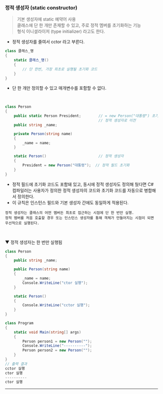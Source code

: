 ### 정적 생성자 (static constructor)
> 기본 생성자에 static 예약어 사용    
> 클래스에 단 한 개만 존재할 수 있고, 주로 정적 멤버를 초기화하는 기능    
> 형식 이니셜라이저 (type initializer) 라고도 한다.
- 정적 생성자를 줄여서 cctor 라고 부른다.

```csharp
class 클래스_명
{
    static 클래스_명()
    {
        // 단 한번, 가장 최초로 실행될 초기화 코드
    }
}
```
- 단 한 개만 정의할 수 있고 매개변수를 포함할 수 없다.
<br>


```csharp
class Person
{
    public static Person President;        // = new Person("대통령") 초기화 코드를
                                           // 정적 생성자로 이전
    public string _name;

    private Person(string name)
    {
        _name = name;
    }

    static Person()                        // 정적 생성자
    {
        President = new Person("대통령");  // 정적 필드 초기화
    }
}
```
- 정적 필드에 초기화 코드도 포함돼 있고, 동시에 정적 생성자도 정의해 뒀다면 C# 컴파일러는 사용자가 정의한 정적 생성자의 코드와 초기화 코드를 자동으로 병합해서 정의한다.
- 이 규칙은 인스턴스 필드와 기본 생성자 간에도 동일하게 적용된다.

```
정적 생성자는 클래스의 어떤 멤버든 최초로 접근하는 시점에 단 한 번만 실행.    
정적 멤버를 처음 호출할 경우 또는 인스턴스 생성자를 통해 객체가 만들어지는 시점이 되면 우선적으로 실행된다.
```
<br>

▼ 정적 생성자는 한 번만 실행됨
```csharp
class Person
{
    public string _name;

    public Person(string name)
    {
        _name = name;
        Console.WriteLine("ctor 실행");
    }

    static Person()
    {
        Console.WriteLine("cctor 실행");
    }
}

class Program
{
    static void Main(string[] args)
    {
        Person person1 = new Person("");
        Console.WriteLine("----------");
        Person person2 = new Person("");
    }
}
// 출력 결과
cctor 실행
ctor 실행
----------
ctor 실행
```

****
<br>

